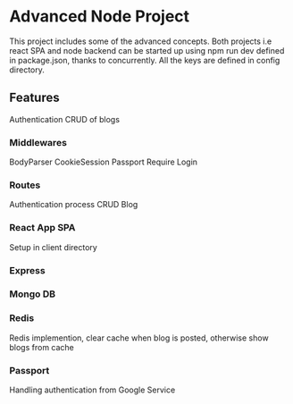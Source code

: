 # Advanced Node Project

This project includes some of the advanced concepts.
Both projects i.e react SPA and node backend can be started up using npm run dev defined in package.json, thanks to concurrently.
All the keys are defined in config directory.

## Features

Authentication
CRUD of blogs

### Middlewares

BodyParser
CookieSession
Passport
Require Login

### Routes

Authentication process
CRUD Blog

### React App SPA

Setup in client directory

### Express

### Mongo DB

### Redis

Redis implemention, clear cache when blog is posted, otherwise show blogs from cache

### Passport

Handling authentication from Google Service

###
